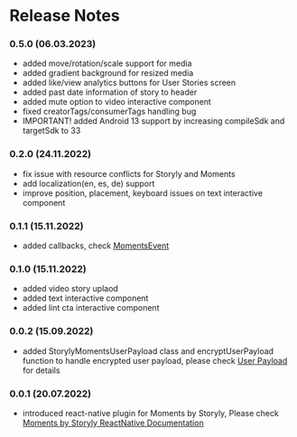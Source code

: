 # Release Notes
### 0.5.0 (06.03.2023)
* added move/rotation/scale support for media
* added gradient background for resized media
* added like/view analytics buttons for User Stories screen
* added past date information of story to header
* added mute option to video interactive component
* fixed creatorTags/consumerTags handling bug
* IMPORTANT! added Android 13 support by increasing compileSdk and targetSdk to 33

### 0.2.0 (24.11.2022)
* fix issue with resource conflicts for Storyly and Moments
* add localization(en, es, de) support
* improve position, placement, keyboard issues on text interactive component

### 0.1.1 (15.11.2022)
* added callbacks, check [MomentsEvent](https://github.com/Netvent/storyly-mobile/blob/master/moments/react-native/storyly-moments-react-native/src/index.tsx#L87)

### 0.1.0 (15.11.2022)
* added video story uplaod
* added text interactive component
* added lint cta interactive component

### 0.0.2 (15.09.2022)
* added StorylyMomentsUserPayload class and encryptUserPayload function to handle encrypted user payload, please check [User Payload](https://integration.storyly.io/moments-react-native/user-payload.html) for details

### 0.0.1 (20.07.2022)
* introduced react-native plugin for Moments by Storyly, Please check [Moments by Storyly ReactNative Documentation](https://integration.storyly.io/moments-react-native/quick-start.html)